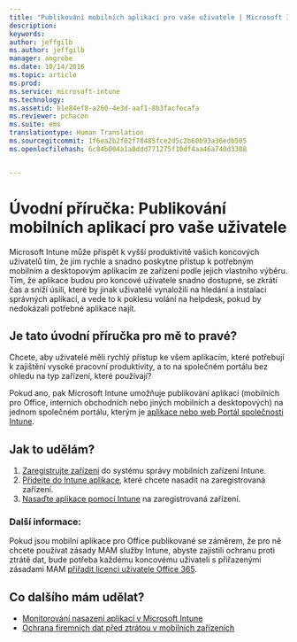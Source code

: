 ```yaml
---
title: "Publikování mobilních aplikací pro vaše uživatele | Microsoft Intune"
description: 
keywords: 
author: jeffgilb
ms.author: jeffgilb
manager: angrobe
ms.date: 10/14/2016
ms.topic: article
ms.prod: 
ms.service: microsoft-intune
ms.technology: 
ms.assetid: b1e84ef8-a260-4e3d-aaf1-8b3facfecafa
ms.reviewer: pchacon
ms.suite: ems
translationtype: Human Translation
ms.sourcegitcommit: 1f6ea2b2f02f78485fce2d5c2b60b93a36edb505
ms.openlocfilehash: 6c84b004a1a0ddd771275f10df4aa46a740d3308


---
```


# Úvodní příručka: Publikování mobilních aplikací pro vaše uživatele
Microsoft Intune může přispět k vyšší produktivitě vašich koncových uživatelů tím, že jim rychle a snadno poskytne přístup k potřebným mobilním a desktopovým aplikacím ze zařízení podle jejich vlastního výběru. Tím, že aplikace budou pro koncové uživatele snadno dostupné, se zkrátí čas a sníží úsilí, které by jinak uživatelé vynaložili na hledání a instalaci správných aplikací, a vede to k poklesu volání na helpdesk, pokud by nedokázali potřebné aplikace najít.   

## Je tato úvodní příručka pro mě to pravé?
Chcete, aby uživatelé měli rychlý přístup ke všem aplikacím, které potřebují k zajištění vysoké pracovní produktivity, a to na společném portálu bez ohledu na typ zařízení, které používají?

Pokud ano, pak Microsoft Intune umožňuje publikování aplikací (mobilních pro Office, interních obchodních nebo jiných mobilních a desktopových) na jednom společném portálu, kterým je [aplikace nebo web Portál společnosti Intune](/intune/enduser/company-portal-frequently-asked-questions).

## Jak to udělám?
1.  [Zaregistrujte zařízení](/intune/deploy-use/enroll-devices-in-microsoft-intune) do systému správy mobilních zařízení Intune.
2.  [Přidejte do Intune aplikace](/intune/deploy-use/add-apps-for-mobile-devices-in-microsoft-intune), které chcete nasadit na zaregistrovaná zařízení.
3.  [Nasaďte aplikace pomocí Intune](/intune/deploy-use/deploy-apps) na zaregistrovaná zařízení.

### Další informace:
Pokud jsou mobilní aplikace pro Office publikované se záměrem, že pro ně chcete používat zásady MAM služby Intune, abyste zajistili ochranu proti ztrátě dat, bude potřeba každému koncovému uživateli s přiřazenými zásadami MAM [přiřadit licenci uživatele Office 365](https://support.office.com/article/Assign-or-remove-licenses-for-Office-365-for-business-997596b5-4173-4627-b915-36abac6786dc).

## Co dalšího mám udělat?
- [Monitorování nasazení aplikací v Microsoft Intune](/intune/deploy-use/monitor-apps-in-microsoft-intune)
- [Ochrana firemních dat před ztrátou v mobilních zařízeních](/intune/deploy-use/protect-app-data-using-mobile-app-management-policies-with-microsoft-intune)



<!--HONumber=Oct16_HO3-->


